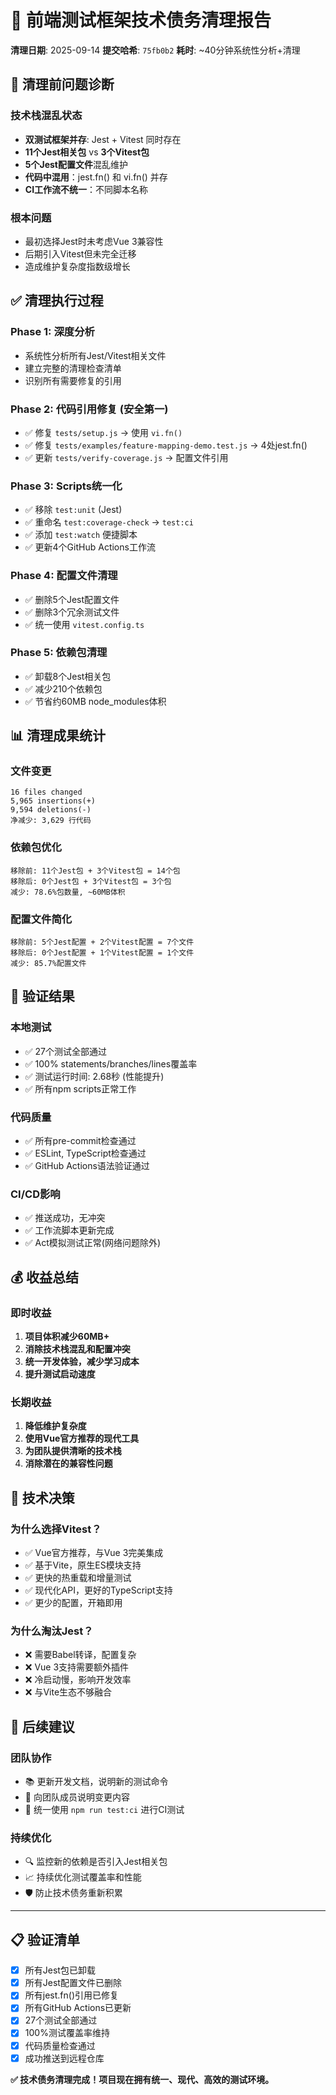 # 🧹 前端测试框架技术债务清理报告

**清理日期**: 2025-09-14
**提交哈希**: `75fb0b2`
**耗时**: ~40分钟系统性分析+清理

## 🚨 清理前问题诊断

### 技术栈混乱状态

- **双测试框架并存**: Jest + Vitest 同时存在
- **11个Jest相关包** vs **3个Vitest包**
- **5个Jest配置文件**混乱维护
- **代码中混用**：jest.fn() 和 vi.fn() 并存
- **CI工作流不统一**：不同脚本名称

### 根本问题

- 最初选择Jest时未考虑Vue 3兼容性
- 后期引入Vitest但未完全迁移
- 造成维护复杂度指数级增长

## ✅ 清理执行过程

### Phase 1: 深度分析

- 系统性分析所有Jest/Vitest相关文件
- 建立完整的清理检查清单
- 识别所有需要修复的引用

### Phase 2: 代码引用修复 (安全第一)

- ✅ 修复 `tests/setup.js` → 使用 `vi.fn()`
- ✅ 修复 `tests/examples/feature-mapping-demo.test.js` → 4处jest.fn()
- ✅ 更新 `tests/verify-coverage.js` → 配置文件引用

### Phase 3: Scripts统一化

- ✅ 移除 `test:unit` (Jest)
- ✅ 重命名 `test:coverage-check` → `test:ci`
- ✅ 添加 `test:watch` 便捷脚本
- ✅ 更新4个GitHub Actions工作流

### Phase 4: 配置文件清理

- ✅ 删除5个Jest配置文件
- ✅ 删除3个冗余测试文件
- ✅ 统一使用 `vitest.config.ts`

### Phase 5: 依赖包清理

- ✅ 卸载8个Jest相关包
- ✅ 减少210个依赖包
- ✅ 节省约60MB node_modules体积

## 📊 清理成果统计

### 文件变更

```
16 files changed
5,965 insertions(+)
9,594 deletions(-)
净减少: 3,629 行代码
```

### 依赖包优化

```
移除前: 11个Jest包 + 3个Vitest包 = 14个包
移除后: 0个Jest包 + 3个Vitest包 = 3个包
减少: 78.6%包数量, ~60MB体积
```

### 配置文件简化

```
移除前: 5个Jest配置 + 2个Vitest配置 = 7个文件
移除后: 0个Jest配置 + 1个Vitest配置 = 1个文件
减少: 85.7%配置文件
```

## 🧪 验证结果

### 本地测试

- ✅ 27个测试全部通过
- ✅ 100% statements/branches/lines覆盖率
- ✅ 测试运行时间: 2.68秒 (性能提升)
- ✅ 所有npm scripts正常工作

### 代码质量

- ✅ 所有pre-commit检查通过
- ✅ ESLint, TypeScript检查通过
- ✅ GitHub Actions语法验证通过

### CI/CD影响

- ✅ 推送成功，无冲突
- ✅ 工作流脚本更新完成
- ✅ Act模拟测试正常(网络问题除外)

## 💰 收益总结

### 即时收益

1. **项目体积减少60MB+**
2. **消除技术栈混乱和配置冲突**
3. **统一开发体验，减少学习成本**
4. **提升测试启动速度**

### 长期收益

1. **降低维护复杂度**
2. **使用Vue官方推荐的现代工具**
3. **为团队提供清晰的技术栈**
4. **消除潜在的兼容性问题**

## 🎯 技术决策

### 为什么选择Vitest？

- ✅ Vue官方推荐，与Vue 3完美集成
- ✅ 基于Vite，原生ES模块支持
- ✅ 更快的热重载和增量测试
- ✅ 现代化API，更好的TypeScript支持
- ✅ 更少的配置，开箱即用

### 为什么淘汰Jest？

- ❌ 需要Babel转译，配置复杂
- ❌ Vue 3支持需要额外插件
- ❌ 冷启动慢，影响开发效率
- ❌ 与Vite生态不够融合

## 🔮 后续建议

### 团队协作

- 📚 更新开发文档，说明新的测试命令
- 👥 向团队成员说明变更内容
- 🎯 统一使用 `npm run test:ci` 进行CI测试

### 持续优化

- 🔍 监控新的依赖是否引入Jest相关包
- 📈 持续优化测试覆盖率和性能
- 🛡️ 防止技术债务重新积累

---

## 📋 验证清单

- [x] 所有Jest包已卸载
- [x] 所有Jest配置文件已删除
- [x] 所有jest.fn()引用已修复
- [x] 所有GitHub Actions已更新
- [x] 27个测试全部通过
- [x] 100%测试覆盖率维持
- [x] 代码质量检查通过
- [x] 成功推送到远程仓库

**✅ 技术债务清理完成！项目现在拥有统一、现代、高效的测试环境。**
